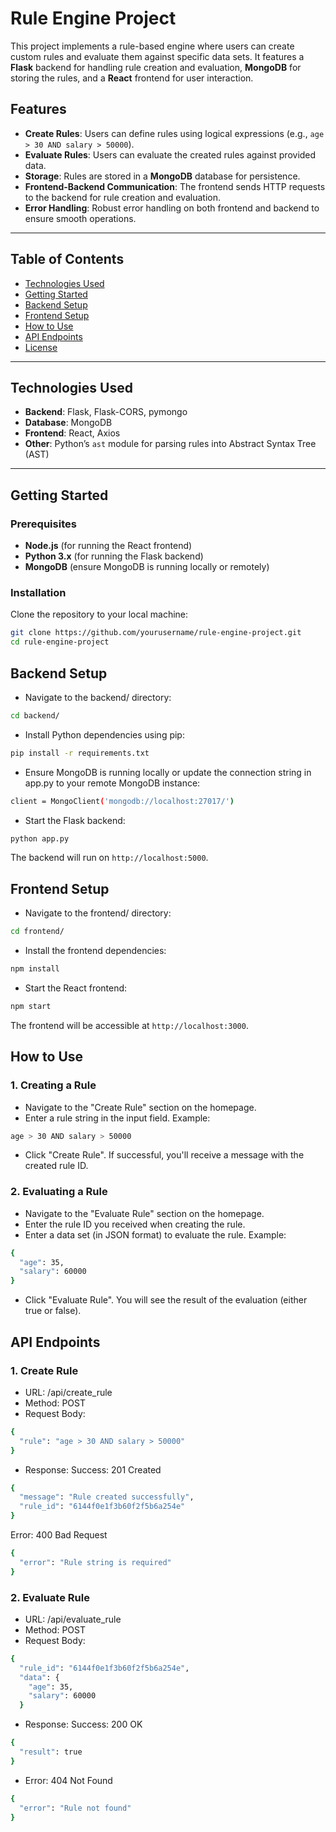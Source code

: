# Rule Engine Project

This project implements a rule-based engine where users can create custom rules and evaluate them against specific data sets. It features a **Flask** backend for handling rule creation and evaluation, **MongoDB** for storing the rules, and a **React** frontend for user interaction.

## Features

- **Create Rules**: Users can define rules using logical expressions (e.g., `age > 30 AND salary > 50000`).
- **Evaluate Rules**: Users can evaluate the created rules against provided data.
- **Storage**: Rules are stored in a **MongoDB** database for persistence.
- **Frontend-Backend Communication**: The frontend sends HTTP requests to the backend for rule creation and evaluation.
- **Error Handling**: Robust error handling on both frontend and backend to ensure smooth operations.

---

## Table of Contents

- [Technologies Used](#technologies-used)
- [Getting Started](#getting-started)
- [Backend Setup](#backend-setup)
- [Frontend Setup](#frontend-setup)
- [How to Use](#how-to-use)
- [API Endpoints](#api-endpoints)
- [License](#license)

---

## Technologies Used

- **Backend**: Flask, Flask-CORS, pymongo
- **Database**: MongoDB
- **Frontend**: React, Axios
- **Other**: Python’s `ast` module for parsing rules into Abstract Syntax Tree (AST)

---

## Getting Started

### Prerequisites

- **Node.js** (for running the React frontend)
- **Python 3.x** (for running the Flask backend)
- **MongoDB** (ensure MongoDB is running locally or remotely)
  
### Installation

Clone the repository to your local machine:
```bash
git clone https://github.com/yourusername/rule-engine-project.git
cd rule-engine-project
```

## Backend Setup

- Navigate to the backend/ directory:

```bash
cd backend/
```

- Install Python dependencies using pip:

```bash
pip install -r requirements.txt
```

- Ensure MongoDB is running locally or update the connection string in app.py to your remote MongoDB instance:

```bash
client = MongoClient('mongodb://localhost:27017/')
```

- Start the Flask backend:

```bash
python app.py
```

The backend will run on `http://localhost:5000`.

## Frontend Setup

- Navigate to the frontend/ directory:

```bash
cd frontend/
```

- Install the frontend dependencies:

```bash
npm install
```

- Start the React frontend:

```bash
npm start
```

The frontend will be accessible at `http://localhost:3000`.

## How to Use

### 1. Creating a Rule

- Navigate to the "Create Rule" section on the homepage.
- Enter a rule string in the input field. Example:
```bash
age > 30 AND salary > 50000
```
- Click "Create Rule". If successful, you'll receive a message with the created rule ID.

### 2. Evaluating a Rule

- Navigate to the "Evaluate Rule" section on the homepage.
- Enter the rule ID you received when creating the rule.
- Enter a data set (in JSON format) to evaluate the rule. Example:
```bash
{
  "age": 35,
  "salary": 60000
}
```
- Click "Evaluate Rule". You will see the result of the evaluation (either true or false).

## API Endpoints

### 1. Create Rule

- URL: /api/create_rule
- Method: POST
- Request Body:
```bash
{
  "rule": "age > 30 AND salary > 50000"
}
```
- Response:
Success: 201 Created
```bash
{
  "message": "Rule created successfully",
  "rule_id": "6144f0e1f3b60f2f5b6a254e"
}
```
Error: 400 Bad Request
```bash
{
  "error": "Rule string is required"
}
```

### 2. Evaluate Rule

- URL: /api/evaluate_rule
- Method: POST
- Request Body:
```bash
{
  "rule_id": "6144f0e1f3b60f2f5b6a254e",
  "data": {
    "age": 35,
    "salary": 60000
  }
```
- Response:
Success: 200 OK
```bash
{
  "result": true
}
```
- Error: 404 Not Found
```bash
{
  "error": "Rule not found"
}
```



